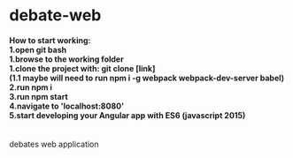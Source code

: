 # debate-web
<h4>
<b>How to start working:</b></br>
1.open git bash</br>
1.browse to the working folder</br>
1.clone the project with: git clone [link] </br>
(1.1 maybe will need to run npm i -g webpack webpack-dev-server babel)</br>
2.run npm i</br>
3.run npm start</br>
4.navigate to 'localhost:8080'</br>
5.start developing your Angular app with ES6 (javascript 2015)</br></br>
</h4>
debates web application
